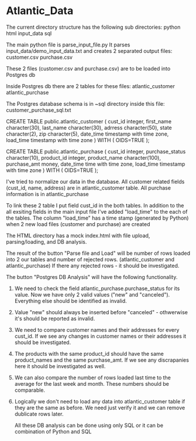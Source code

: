# Atlantic_Data

The current directory structure has the following sub directories:
python
html
input_data
sql


The main python file is parse_input_file.py
It parses input_data/demo_input_data.txt and creates 2 separated output files:
customer.csv
purchase.csv

These 2 files (customer.csv and purchase.csv) are to be loaded into Postgres db

Inside Postgres db there are 2 tables for these files:
atlantic_customer
atlantic_purchase

The Postgres database schema is in ~sql directory inside this file:
customer_purchase_sql.txt


CREATE TABLE public.atlantic_customer
(
  cust_id integer,
  first_name character(30),
  last_name character(30),
  adrress character(50),
  state character(2),
  zip character(5),
  date_time timestamp with time zone,
  load_time timestamp with time zone
)
WITH (
  OIDS=TRUE
);

CREATE TABLE public.atlantic_purchase
(
  cust_id integer,
  purchase_status character(10),
  product_id integer,
  product_name character(100),
  purchase_amt money,
  date_time time with time zone,
  load_time timestamp with time zone
)
WITH (
  OIDS=TRUE
);


I've tried to normalize our data in the database. All customer related fields (cust_id, name, address) are in
atlantic_customer table.
All purchase information is in atlantic_purchase

To link these 2 table I put field cust_id in the both tables.
In addition to the all exsiting fields in the main input file I've added "load_time" to the each of the tables.
The column "load_time" has a time stamp (generated by Python) when 2 new load files (customer and purchase) are created

The HTML directory has a mock index.html with file upload, parsing/loading, and DB analysis.

The result of the button "Parse file and Load" will be number of rows loaded into 2 our tables and number of rejected rows.
(atlantic_customer and atlantic_purchase)
If there any rejected rows - it should be investigated.

The button "Postgres DB Analysis" will have the following functionality.
1) We need to check the field atlantic_purchase.purchase_status for its value.
   Now we have only 2 valid values ("new" and "canceled"). Everything else should be identified as invalid.

2) Value "new" should always be inserted before "canceled" - othwerwise it's should be reported as invalid.

3) We need to compare customer names and their addresses for every cust_id.
   If we see any changes in customer names or their addresses it should be investigated.

4) The products with the same product_id should have the same product_names and the same purchase_amt.
   If we see any discrapanies here it should be investigated as well.

5) We can also compare the number of rows loaded last time to the average for the last week and month.
   These numbers should be comparable.

6) Logically we don't need to load any data into atlantic_customer table if they are the same as before.
   We need just verify it and we can remove dublicate rows later.
   
   All these DB analysis can be done using only SQL or it can be combination of Python and SQL



